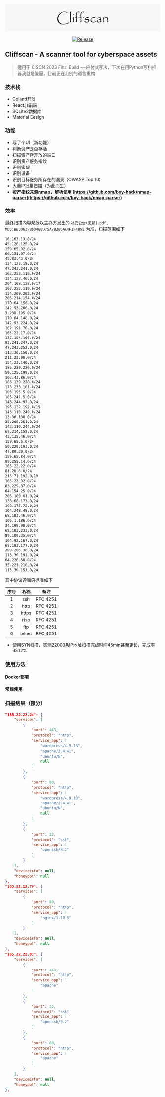 ![](./assets/Cliffscan.png)

<p align="center">
    <a href="https://github.com/icecliffs/Cliffscan"><img alt="Release" src="https://img.shields.io/badge/IceCliffs-Cliffscan-green"></a>
</p>

## Cliffscan - A scanner tool for cyberspace assets

> 适用于 CISCN 2023 Final Build ~~应付式写法，下次在用Python写扫描器我就是傻逼，目前正在用别的语言重构

### 技术栈

- Goland开发
- React.js前端
- SQLite3数据库
- Material Design

### 功能

- 写了个UI（新功能）
- 判断资产是否存活
- 扫描资产所开放的端口
- 识别资产服务指纹
- 识别蜜罐
- 识别设备
- 识别目标服务所存在的漏洞（OWASP Top 10）
- 大量IP批量扫描（为此而生）
- **资产指纹来源nmap，解析使用 [https://github.com/boy-hack/nmap-parser](https://github.com/boy-hack/nmap-parser)**

### 效率

最终扫描内容规范以主办方发出的 `补充公告(更新).pdf, MD5:BB3063F8D0408D75A7B286AA4F1F4B92` 为准，扫描范围如下

```
16.163.13.0/24
45.126.125.0/24
159.65.92.0/24
66.151.67.0/24
45.83.43.0/24
134.122.18.0/24
47.243.241.0/24
103.252.118.0/24
134.122.46.0/24
204.168.128.0/17
103.252.119.0/24
134.209.202.0/24
206.214.154.0/24
170.64.158.0/24
142.93.206.0/24
3.238.195.0/24
170.64.148.0/24
142.93.224.0/24
162.191.70.0/24
165.22.17.0/24
137.184.166.0/24
93.241.247.0/24
47.243.252.0/24
113.30.150.0/24
211.22.90.0/24
154.23.140.0/24
185.229.226.0/24
59.125.199.0/24
103.43.86.0/24
185.139.228.0/24
173.233.101.0/24
103.195.5.0/24
185.241.5.0/24
143.244.97.0/24
195.122.192.0/19
143.110.240.0/24
13.36.180.0/24
35.206.251.0/24
143.110.244.0/24
67.214.158.0/24
43.135.46.0/24
159.65.5.0/24
50.229.193.0/24
47.89.30.0/24
159.65.84.0/24
99.255.14.0/24
165.22.22.0/24
81.28.6.0/24
216.71.192.0/19
165.22.92.0/24
83.229.87.0/24
64.154.25.0/24
206.189.61.0/24
138.68.173.0/24
198.175.72.0/24
104.248.48.0/24
68.183.46.0/24
106.1.186.0/24
24.199.98.0/24
68.183.233.0/24
89.109.35.0/24
164.92.167.0/24
68.183.177.0/24
209.206.38.0/24
113.30.191.0/24
64.226.68.0/24
35.221.210.0/24
113.30.151.0/24
```

其中协议遵循的标准如下

| 序号 | 名称 | 备注 |
| :--: | :--: | :--: |
| 1 | ssh | RFC 4251 |
| 2 | http | RFC 4251 |
| 3 | https | RFC 4251 |
| 4 | rtsp | RFC 4251 |
| 5 | ftp | RFC 4251 |
| 6 | telnet | RFC 4251 |

- 使用SYN扫描，实测22000条IP地址扫描完成时间45min甚至更长，完成率65.12%

### 使用方法

#### Docker部署



#### 常规使用


### 扫描结果（部分）

```json
"165.22.22.24": {
    "services": [
        {
            "port": 443,
            "protocol": "http",
            "service_app": [
                "wordpress/4.9.18",
                "apache/2.4.41",
                "ubuntu/N",
                null
            ]
        },
        {
            "port": 80,
            "protocol": "http",
            "service_app": [
                "wordpress/4.9.18",
                "apache/2.4.41",
                "ubuntu/N",
                null
            ]
        },
        {
            "port": 22,
            "protocol": "ssh",
            "service_app": [
                "openssh/8.2"
            ]
        }
    ],
    "deviceinfo": null,
    "honeypot": null
},
"165.22.22.76": {
    "services": [
        {
            "port": 80,
            "protocol": "http",
            "service_app": [
                "nginx/1.10.3"
            ]
        }
    ],
    "deviceinfo": null,
    "honeypot": null
},
"165.22.22.81": {
    "services": [
        {
            "port": 443,
            "protocol": "http",
            "service_app": [
                "apache"
            ]
        },
        {
            "port": 22,
            "protocol": "ssh",
            "service_app": [
                "openssh/8.2"
            ]
        },
        {
            "port": 80,
            "protocol": "http",
            "service_app": [
                "apache"
            ]
        }
    ],
    "deviceinfo": null,
    "honeypot": null
},
```
